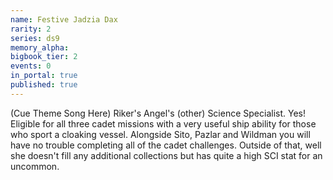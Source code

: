 ```yaml
---
name: Festive Jadzia Dax
rarity: 2
series: ds9
memory_alpha:
bigbook_tier: 2
events: 0
in_portal: true
published: true
---
```


(Cue Theme Song Here) Riker's Angel's (other) Science Specialist. Yes! Eligible for all three cadet missions with a very useful ship ability for those who sport a cloaking vessel. Alongside Sito, Pazlar and Wildman you will have no trouble completing all of the cadet challenges. Outside of that, well she doesn't fill any additional collections but has quite a high SCI stat for an uncommon.
